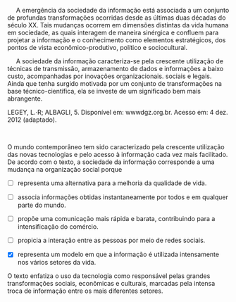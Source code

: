 

     A emergência da sociedade da informação está associada a um conjunto de profundas transformações ocorridas desde as últimas duas décadas do século XX. Tais mudanças ocorrem em dimensões distintas da vida humana em sociedade, as quais interagem de maneira sinérgica e confluem para projetar a informação e o conhecimento como elementos estratégicos, dos pontos de vista econômico-produtivo, político e sociocultural.

     A sociedade da informação caracteriza-se pela crescente utilização de técnicas de transmissão, armazenamento de dados e informações a baixo custo, acompanhadas por inovações organizacionais. sociais e legais. Ainda que tenha surgido motivada por um conjunto de transformações na base técnico-científica, ela se investe de um significado bem mais abrangente.

LEGEY, L.·R; ALBAGLI, 5. Disponível em: wwwdgz.org.br. Acesso em: 4 dez. 2012 (adaptado).

 

O mundo contemporâneo tem sido caracterizado pela crescente utilização das novas tecnologias e pelo acesso à informação cada vez mais facilitado. De acordo com o texto, a sociedade da informação corresponde a uma mudança na organização social porque



- [ ] representa uma alternativa para a melhoria da qualidade de vida.
- [ ] associa informações obtidas instantaneamente por todos e em qualquer parte do mundo.
- [ ] propõe uma comunicação mais rápida e barata, contribuindo para a intensificação do comércio.
- [ ] propicia a interação entre as pessoas por meio de redes sociais.
- [x] representa um modelo em que a informação é utilizada intensamente nos vários setores da vida.


O texto enfatiza o uso da tecnologia como responsável pelas grandes transformações sociais, econômicas e culturais, marcadas pela intensa troca de informação entre os mais diferentes setores.

        